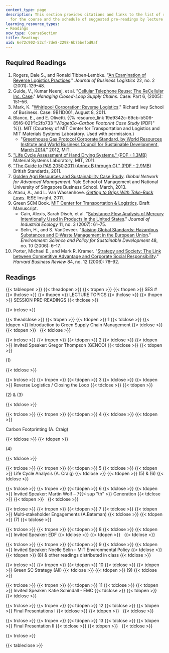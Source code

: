 ```yaml
---
content_type: page
description: This section provides citations and links to the list of required readings
  for the course and the schedule of suggested pre-readings by lecture topic.
learning_resource_types:
- Readings
ocw_type: CourseSection
title: Readings
uid: 6e72c902-52cf-7de8-2298-6b75befbd9af
---
```


Required Readings
-----------------

1.  Rogers, Dale S., and Ronald Tibben‐Lembke. "[An Examination of Reverse Logistics Practices](http://dx.doi.org/10.1002/j.2158-1592.2001.tb00007.x)." _Journal of Business Logistics_ 22, no. 2 (2001): 129–48.
2.  Guide, V., Kumar Neeraj, et al. "[Cellular Telephone Reuse: The ReCellular Inc. Case](http://dx.doi.org/10.1007/3-540-27251-8_14)." _Managing Closed-Loop Supply Chains_. Case: Part 6, (2005): 151–56.
3.  Mark, K. "[Whirlpool Corporation: Reverse Logistics](https://www.iveycases.com/ProductView.aspx?id=51404)." Richard Ivey School of Business. Case: 9B11D001, August 8, 2011.
4.  Blanco, E., and E. Olivetti. {{% resource_link 19e9342c-69cb-b506-85f6-021f1c2fb733 "_WidgetCo–Carbon Footprint Case Study_ (PDF)" %}}. MIT (Courtesy of MIT Center for Transportation and Logistics and MIT Materials Systems Laboratory. Used with permission.)
    *   "[Greenhouse Gas Protocol Corporate Standard, by World Resources Institute and World Business Council for Sustainable Development, March 2014](http://www.ghgprotocol.org/standards/corporate-standard)." 2012, MIT.
5.  ["Life Cycle Assessment of Hand Drying Systems." (PDF - 1.3MB)](http://environmental-management.ca/lca/LCA_MIT_Hand-Dryers_2011.pdf) Material Systems Laboratory, MIT, 2011.
6.  ["The Guide to PAS 2050:2011 (Annex B through G)." (PDF - 2.9MB)](http://www.isa.utl.pt/der/ASAmb/Documentos2012/PAS2050-Guide_2011.pdf) British Standards, 2011.
7.  [Golden Agri Resources and Sustainability Case Study](http://som.yale.edu/our-approach/teaching-method/case-research-and-development/cases-directory/golden-agri-resources-and). _Global Network for Advanced Management_. Yale School of Management and National University of Singapore Business School. March, 2013.
8.  Atasu, A., and L. Van Wassenhove. [_Getting to Grips With Take-Back Laws_](http://www.ieseinsight.com/doc.aspx?id=1213). IESE Insight, 2011.
9.  Green SCM Book. [MIT Center for Transportation & Logistics](http://ctl.mit.edu/). Draft Manuscript.
    *   Cain, Alexis, Sarah Disch, et al. "[Substance Flow Analysis of Mercury Intentionally Used in Products in the United States](http://dx.doi.org/10.1162/jiec.2007.1214)." _Journal of Industrial Ecology_ 11, no. 3 (2007): 61–75.
    *   Selin, H., and S. VanDeveer. "[Raising Global Standards: Hazardous Substances and E-Waste Management in the European Union](http://dx.doi.org/10.3200/ENVT.48.10.6-18)." _Environment: Science and Policy for Sustainable Development_ 48, no. 10 (2006): 6–17.
10.  Porter, Michael E., and Mark R. Kramer. "[Strategy and Society: The Link between Competitive Advantage and Corporate Social Responsibility](http://www.ncbi.nlm.nih.gov/pubmed/17183795)." _Harvard Business Review_ 84, no. 12 (2006): 78–92.

Readings
--------

{{< tableopen >}}
{{< theadopen >}}
{{< tropen >}}
{{< thopen >}}
SES #
{{< thclose >}}
{{< thopen >}}
LECTURE TOPICS
{{< thclose >}}
{{< thopen >}}
SESSION PRE-READINGS
{{< thclose >}}

{{< trclose >}}

{{< theadclose >}}
{{< tropen >}}
{{< tdopen >}}
1
{{< tdclose >}}
{{< tdopen >}}
Introduction to Green Supply Chain Management
{{< tdclose >}}
{{< tdopen >}}
 
{{< tdclose >}}

{{< trclose >}}
{{< tropen >}}
{{< tdopen >}}
2
{{< tdclose >}}
{{< tdopen >}}
Invited Speaker: Gregor Thompson (GENCO)
{{< tdclose >}}
{{< tdopen >}}


(1)


{{< tdclose >}}

{{< trclose >}}
{{< tropen >}}
{{< tdopen >}}
3
{{< tdclose >}}
{{< tdopen >}}
Reverse Logistics / Closing the Loop
{{< tdclose >}}
{{< tdopen >}}


(2) & (3)


{{< tdclose >}}

{{< trclose >}}
{{< tropen >}}
{{< tdopen >}}
4
{{< tdclose >}}
{{< tdopen >}}


Carbon Footprinting (A. Craig)


{{< tdclose >}}
{{< tdopen >}}


(4)


{{< tdclose >}}

{{< trclose >}}
{{< tropen >}}
{{< tdopen >}}
5
{{< tdclose >}}
{{< tdopen >}}
Life Cycle Analysis (A. Craig)
{{< tdclose >}}
{{< tdopen >}}
(5) & (6)
{{< tdclose >}}

{{< trclose >}}
{{< tropen >}}
{{< tdopen >}}
6
{{< tdclose >}}
{{< tdopen >}}
Invited Speaker: Martin Wolf – 7{{< sup "th" >}} Generation
{{< tdclose >}}
{{< tdopen >}}
 
{{< tdclose >}}

{{< trclose >}}
{{< tropen >}}
{{< tdopen >}}
7
{{< tdclose >}}
{{< tdopen >}}
Multi-stakeholder Engagements (A.Bateman)
{{< tdclose >}}
{{< tdopen >}}
(7)
{{< tdclose >}}

{{< trclose >}}
{{< tropen >}}
{{< tdopen >}}
8
{{< tdclose >}}
{{< tdopen >}}
Invited Speaker: EDF
{{< tdclose >}}
{{< tdopen >}}
 
{{< tdclose >}}

{{< trclose >}}
{{< tropen >}}
{{< tdopen >}}
9
{{< tdclose >}}
{{< tdopen >}}
Invited Speaker: Noelle Selin – MIT Environmental Policy
{{< tdclose >}}
{{< tdopen >}}
(8) & other readings distributed in class
{{< tdclose >}}

{{< trclose >}}
{{< tropen >}}
{{< tdopen >}}
10
{{< tdclose >}}
{{< tdopen >}}
Green SC Strategy (All)
{{< tdclose >}}
{{< tdopen >}}
(9)
{{< tdclose >}}

{{< trclose >}}
{{< tropen >}}
{{< tdopen >}}
11
{{< tdclose >}}
{{< tdopen >}}
Invited Speaker: Katie Schindall - EMC
{{< tdclose >}}
{{< tdopen >}}
 
{{< tdclose >}}

{{< trclose >}}
{{< tropen >}}
{{< tdopen >}}
12
{{< tdclose >}}
{{< tdopen >}}
Final Presentations I
{{< tdclose >}}
{{< tdopen >}}
 
{{< tdclose >}}

{{< trclose >}}
{{< tropen >}}
{{< tdopen >}}
13
{{< tdclose >}}
{{< tdopen >}}
Final Presentation II
{{< tdclose >}}
{{< tdopen >}}
 
{{< tdclose >}}

{{< trclose >}}

{{< tableclose >}}

